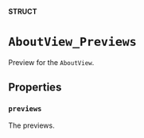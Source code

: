 **STRUCT**

# `AboutView_Previews`

Preview for the ``AboutView``.

## Properties
### `previews`

The previews.
